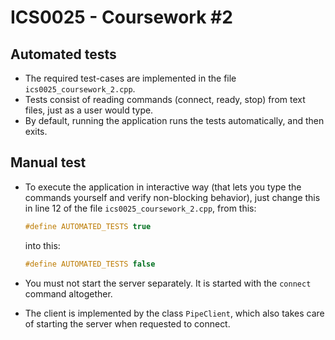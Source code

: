 # ICS0025 - Coursework #2


## Automated tests
- The required test-cases are implemented in the file `ics0025_coursework_2.cpp`. 
- Tests consist of reading commands (connect, ready, stop) from text files, just as a user would type.
- By default, running the application runs the tests automatically, and then exits.

## Manual test
- To execute the application in interactive way (that lets you type the commands yourself and verify non-blocking behavior), just change this in line 12 of the file `ics0025_coursework_2.cpp`, from this:

    ```cpp
    #define AUTOMATED_TESTS true
    ```

    into this:

    ```cpp
    #define AUTOMATED_TESTS false
    ```

- You must not start the server separately. It is started with the `connect` command altogether.

- The client is implemented by the class `PipeClient`, which also takes care of starting the server when requested to connect. 